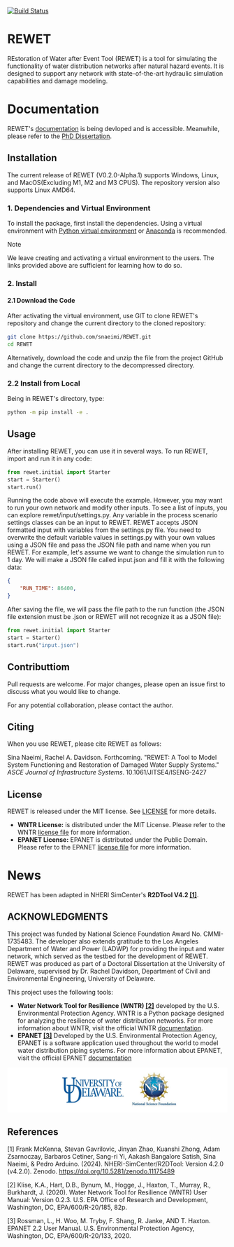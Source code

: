 [![Build Status](https://app.travis-ci.com/snaeimi/REWET.svg?token=91urGyEqZhmpDJMxDzye&branch=main)](https://app.travis-ci.com/snaeimi/REWET)

# REWET

REstoration of Water after Event Tool (REWET) is a tool for simulating the functionality of water distribution networks after natural hazard events. It is designed to support any network with state-of-the-art hydraulic simulation capabilities and damage modeling.

# Documentation

REWET's [documentation](https://snaeimi.github.io/REWET) is being devloped and is accessible. Meanwhile, please refer to the [PhD Dissertation](https://udspace.udel.edu/items/c0977c19-7138-4220-aa30-b4de91af084b).

## Installation

The current release of REWET (V0.2.0-Alpha.1) supports Windows, Linux, and MacOS(Excluding M1, M2 and M3 CPUS). The repository version also supports Linux AMD64.

### 1. Dependencies and Virtual Environment

To install the package, first install the dependencies. Using a virtual environment with [Python virtual environment](https://docs.python.org/3/library/venv.html) or [Anaconda](https://www.anaconda.com) is recommended.

> [!NOTE]
> We leave creating and activating a virtual environment to the users. The links provided above are sufficient for learning how to do so.

### 2. Install

#### 2.1 Download the Code

After activating the virtual environment, use GIT to clone REWET's repository and change the current directory to the cloned repository:

```bash
git clone https://github.com/snaeimi/REWET.git
cd REWET
```
Alternatively, download the code and unzip the file from the project GitHub and change the current directory to the decompressed directory.

### 2.2 Install from Local

Being in REWET's directory, type:

```bash
python -m pip install -e .
```

## Usage

After installing REWET, you can use it in several ways. To run REWET, import and run it in any code:

```python
from rewet.initial import Starter
start = Starter()
start.run()
```

Running the code above will execute the example. However, you may want to run your own network and modify other inputs. To see a list of inputs, you can explore rewet/input/settings.py. Any variable in the process scenario settings classes can be an input to REWET. REWET accepts JSON formatted input with variables from the settings.py file. You need to overwrite the default variable values in settings.py with your own values using a JSON file and pass the JSON file path and name when you run REWET. For example, let's assume we want to change the simulation run to 1 day. We will make a JSON file called input.json and fill it with the following data:

```json
{
    "RUN_TIME": 86400,
}
```

After saving the file, we will pass the file path to the run function (the JSON file extension must be .json or REWET will not recognize it as a JSON file):

```python
from rewet.initial import Starter
start = Starter()
start.run("input.json")
```

## Contributtiom

Pull requests are welcome. For major changes, please open an issue first to discuss what you would like to change.

For any potential collaboration, please contact the author.

## Citing

When you use REWET, please cite REWET as follows:

Sina Naeimi, Rachel A. Davidson. Forthcoming. "REWET: A Tool to Model System Functioning and Restoration of Damaged Water Supply Systems." *ASCE Journal of Infrastructure Systems*. 10.1061/JITSE4/ISENG-2427

## License
REWET is released under the MIT license. See [LICENSE](https://github.com/snaeimi/REWET/blob/main/LICENSE) for more details.

* **WNTR License:** is distributed under the MIT License. Please refer to the WNTR [license file](https://github.com/USEPA/WNTR/blob/main/LICENSE.md) for more information.
* **EPANET License:** EPANET is distributed under the Public Domain. Please refer to the EPANET [license file](https://raw.githubusercontent.com/USEPA/EPANET2.2/master/SRC_engines/LICENSE) for more information.

# News

REWET has been adapted in NHERI SimCenter's **R2DTool V4.2 [[1]](#1)**.

## ACKNOWLEDGMENTS

This project was funded by National Science Foundation Award No. CMMI-1735483. The developer also extends gratitude to the Los Angeles Department of Water and Power (LADWP) for providing the input and water network, which served as the testbed for the development of REWET. REWET was produced as part of a Doctoral Dissertation at the University of Delaware, supervised by Dr. Rachel Davidson, Department of Civil and Environmental Engineering, University of Delaware.

This project uses the following tools:
* **Water Network Tool for Resilience (WNTR) [[2]](#2)** developed by the U.S. Environmental Protection Agency. WNTR is a Python package designed for analyzing the resilience of water distribution networks. For more information about WNTR, visit the official WNTR [documentation](https://usepa.github.io/WNTR/).
* **EPANET [[3]](#3)** Developed by the U.S. Environmental Protection Agency, EPANET is a software application used throughout the world to model water distribution piping systems. For more information about EPANET, visit the official EPANET [documentation](https://www.epa.gov/water-research/epanet)

![image](doc/_static/UD_NSF_Logo.jpg)
## References
<a id="1">[1]</a>
Frank McKenna, Stevan Gavrilovic, Jinyan Zhao, Kuanshi Zhong, Adam Zsarnoczay, Barbaros Cetiner, Sang-ri Yi, Aakash Bangalore Satish, Sina Naeimi, & Pedro Arduino. (2024). NHERI-SimCenter/R2DTool: Version 4.2.0 (v4.2.0). Zenodo. https://doi.org/10.5281/zenodo.11175489

<a id="2">[2]</a>
Klise, K.A., Hart, D.B., Bynum, M., Hogge, J., Haxton, T., Murray, R., Burkhardt, J. (2020). Water Network Tool for Resilience (WNTR) User Manual: Version 0.2.3. U.S. EPA Office of Research and Development, Washington, DC, EPA/600/R-20/185, 82p.

<a id="3">[3]</a>
Rossman, L., H. Woo, M. Tryby, F. Shang, R. Janke, AND T. Haxton. EPANET 2.2 User Manual. U.S. Environmental Protection Agency, Washington, DC, EPA/600/R-20/133, 2020.



